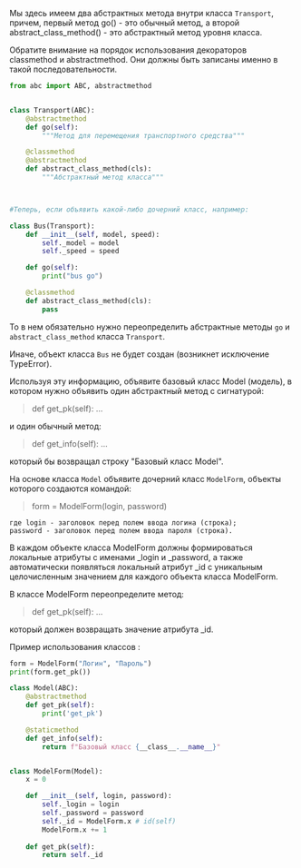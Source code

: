 
Мы здесь имеем два абстрактных метода внутри класса `Transport`, причем, первый метод go() - это обычный метод, а второй abstract_class_method() - это абстрактный метод уровня класса. 

Обратите внимание на порядок использования декораторов classmethod и abstractmethod. Они должны быть записаны именно в такой последовательности.


```python
from abc import ABC, abstractmethod


class Transport(ABC):
    @abstractmethod
    def go(self):
        """Метод для перемещения транспортного средства"""

    @classmethod
    @abstractmethod
    def abstract_class_method(cls):
        """Абстрактный метод класса"""



#Теперь, если объявить какой-либо дочерний класс, например:

class Bus(Transport):
    def __init__(self, model, speed):
        self._model = model
        self._speed = speed

    def go(self):
        print("bus go")

    @classmethod
    def abstract_class_method(cls):
        pass
```

То в нем обязательно нужно переопределить абстрактные методы `go` и `abstract_class_method` класса `Transport`. 

Иначе, объект класса `Bus` не будет создан (возникнет исключение TypeError).

Используя эту информацию, объявите базовый класс Model (модель), в котором нужно объявить один абстрактный метод с сигнатурой:

> def get_pk(self): ...

и один обычный метод:

> def get_info(self): ...

который бы возвращал строку "Базовый класс Model".

На основе класса `Model` объявите дочерний класс `ModelForm`, объекты которого создаются командой:

> form = ModelForm(login, password)

```
где login - заголовок перед полем ввода логина (строка); 
password - заголовок перед полем ввода пароля (строка). 
```

В каждом объекте класса ModelForm должны формироваться локальные атрибуты с именами _login и _password, а также автоматически появляться локальный атрибут _id с уникальным целочисленным значением для каждого объекта класса ModelForm.

В классе ModelForm переопределите метод:

> def get_pk(self): ...

который должен возвращать значение атрибута _id.

Пример использования классов :

```python
form = ModelForm("Логин", "Пароль")
print(form.get_pk())
```

```python
class Model(ABC):
    @abstractmethod
    def get_pk(self):
        print('get_pk')

    @staticmethod
    def get_info(self):
        return f"Базовый класс {__class__.__name__}"


class ModelForm(Model):
    x = 0

    def __init__(self, login, password):
        self._login = login
        self._password = password
        self._id = ModelForm.x # id(self)
        ModelForm.x += 1
    
    def get_pk(self):
        return self._id

  ```